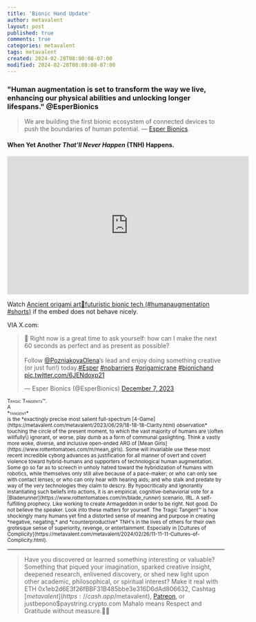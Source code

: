 ```yaml
---
title: 'Bionic Hand Update'
author: metavalent
layout: post
published: true
comments: true
categories: metavalent
tags: metavalent
created: 2024-02-28T08:08:08-07:00
modified: 2024-02-28T08:08:08-07:00
---
```


### "Human augmentation is set to transform the way we live, enhancing our physical abilities and unlocking longer lifespans." @EsperBionics

>  We are building the first bionic ecosystem of connected devices to push the boundaries of human potential. &mdash; [Esper Bionics](https://esperbionics.com/).

#### When Yet Another *That'll Never Happen* (TNH) Happens.

<!-- YouTube Player -->
<iframe id="ytplayer" type="text/html" class="center" width="560" height="320" src="https://www.youtube.com/embed/y2PxiBTyJaw" frameborder="0"></iframe>

Watch [Ancient origami art🤝futuristic bionic tech (#humanaugmentation #shorts)](https://youtu.be/y2PxiBTyJaw) if the embed does not behave nicely.

VIA X.com:
<blockquote class="twitter-tweet"><p lang="en" dir="ltr">🦾  Right now is a great time to ask yourself: how can I make the next 60 seconds as perfect and as present as possible?<br><br>Follow <a href="https://twitter.com/PozniakovaOlena?ref_src=twsrc%5Etfw">@PozniakovaOlena</a>’s lead and enjoy doing something creative (or just fun!) today.<a href="https://twitter.com/hashtag/Esper?src=hash&amp;ref_src=twsrc%5Etfw">#Esper</a> <a href="https://twitter.com/hashtag/nobarriers?src=hash&amp;ref_src=twsrc%5Etfw">#nobarriers</a> <a href="https://twitter.com/hashtag/origamicrane?src=hash&amp;ref_src=twsrc%5Etfw">#origamicrane</a> <a href="https://twitter.com/hashtag/bionichand?src=hash&amp;ref_src=twsrc%5Etfw">#bionichand</a> <a href="https://t.co/6JENdoxp21">pic.twitter.com/6JENdoxp21</a></p>&mdash; Esper Bionics (@EsperBionics) <a href="https://twitter.com/EsperBionics/status/1732793856960135480?ref_src=twsrc%5Etfw">December 7, 2023</a></blockquote> <script async src="https://platform.twitter.com/widgets.js" charset="utf-8"></script>

<html><sub><div style="font-variant: small-caps;">Tragic Tangents&trade;.</div></sub></html> <sub>A</sub> <html><sub><div style="font-variant: small-caps;">*tangent*</div></sub></html> <sub>is the *exactingly precise most salient full-spectrum [4-Game](https://metavalent.com/metavalent/2023/06/29/18-18-18-Clarity.html) observation* touching the circle of the present moment, to which the vast majority of humans are \(often willfully\) ignorant, or worse, play dumb as a form of communal gaslighting. Think a vastly more woke, diverse, and inclusive open-ended ARG of [Mean Girls](https://www.rottentomatoes.com/m/mean_girls). Some will invariable use these most recent incredible cyborg advances as justification for all manner of overt and covert violence toward hybrid-humans and supporters of technological human augmentation. Some go so far as to screech in unholy hatred toward the hybridization of humans with robotics, while themselves only still alive because of a pace-maker; or who can only see with contact lenses; or who can only hear with hearing aids; and who stalk and predate by way of the very technologies they claim to descry. By hypocritically and ignorantly instantiating such beliefs into actions, it is an empirical, cognitive-behaviorial vote for a [Bladerunner](https://www.rottentomatoes.com/m/blade_runner) scenario, IRL. A self-fulfilling prophecy. Like working to create Armageddon in order to be right. Not good. Do not believe the speaker. Look into these matters for yourself. The Tragic Tangent&trade; is how shockingly many humans yet find a distorted sense of meaning and purpose in creating *negative, negating,* and *counterproductive* TNH's in the lives of others for their own grotesque sense of superiority, revenge, or entertainment. Especially in [Cultures of Complicity](https://metavalent.com/metavalent/2024/02/26/11-11-11-Cultures-of-Complicity.html).
</sub>

---
> Have you discovered or learned something interesting or valuable? Something that piqued your imagination, sparked creative insight, deepened research, enlivened discovery, or shed new light upon other academic, philosophical, or spiritual interest? Make it real with ETH 0x1eb2d6E3f26fBBF31B485bbe3e316D6dAd806632, Cashtag [$metavalent](https://cash.app/$metavalent), [Patreon](https://patreon.com/metavalent), or justbepono$paystring.crypto.com Mahalo means Respect and Gratitude without measure.🙏🏼
